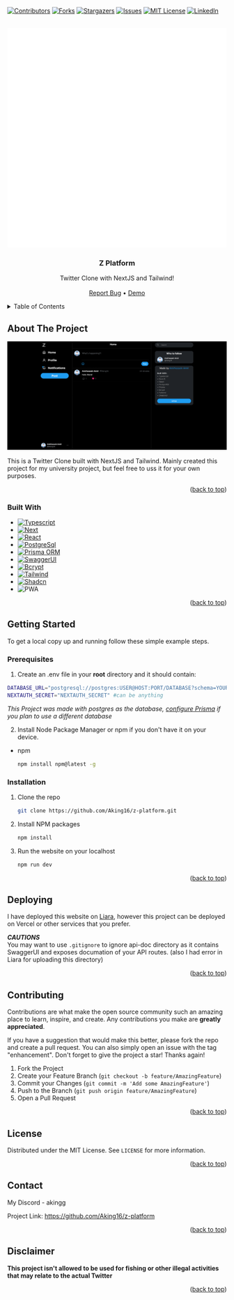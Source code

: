 <a name="readme-top"></a>

[![Contributors][contributors-shield]][contributors-url]
[![Forks][forks-shield]][forks-url]
[![Stargazers][stars-shield]][stars-url]
[![Issues][issues-shield]][issues-url]
[![MIT License][license-shield]][license-url]
[![LinkedIn][linkedin-shield]][linkedin-url]

<br />
<div align="center">
  <a href="https://github.com/Aking16/z-platform">
    <img src="z.svg" alt="Logo">
  </a>

  <h3 align="center">Z Platform</h3>

  <p align="center">
    Twitter Clone with NextJS and Tailwind!
    <br />
    <br />
    <a href="https://github.com/Aking16/z-platform/issues">Report Bug</a> •    
    <a href="https://z-platform.liara.run/">Demo</a>    
  </p>
</div>



<details>
  <summary>Table of Contents</summary>
  <ol>
    <li>
      <a href="#about-the-project">About The Project</a>
      <ul>
        <li><a href="#built-with">Built With</a></li>
      </ul>
    </li>
    <li>
      <a href="#getting-started">Getting Started</a>
      <ul>
        <li><a href="#prerequisites">Prerequisites</a></li>
        <li><a href="#installation">Installation</a></li>
      </ul>
    </li>
    <li><a href="#deploying">Deploying</a></li>
    <li><a href="#contributing">Contributing</a></li>
    <li><a href="#license">License</a></li>
    <li><a href="#contact">Contact</a></li>
    <li><a href="#acknowledgments">Acknowledgments</a></li>
  </ol>
</details>



## About The Project

[![Website Screen Shot][website-screenshot]](https://aking16.github.io/z-platform/)

This is a Twitter Clone built with NextJS and Tailwind. Mainly created this project for my university project, but feel free to uss it for your own purposes.

<p align="right">(<a href="#readme-top">back to top</a>)</p>



### Built With

* [![Typescript][Typescript]][Typescript-url]
* [![Next][Next.js]][Next-url]
* [![React][React.js]][React-url]
* [![PostgreSql][PostgreSql]][PostgreSql-url]
* [![Prisma ORM][Prisma]][Prisma-url]
* [![SwaggerUI][SwaggerUI]][Swagger-url]
* [![Bcrypt][Bcrypt]][Bcrypt-url]
* [![Tailwind][Tailwind.css]][Tailwind-url]
* [![Shadcn][Shadcn]][Shadcn-url]
* ![PWA][PWA]

<p align="right">(<a href="#readme-top">back to top</a>)</p>



<!-- GETTING STARTED -->
## Getting Started

To get a local copy up and running follow these simple example steps.

### Prerequisites

1. Create an .env file in your **root** directory and it should contain:
```sh
DATABASE_URL="postgresql://postgres:USER@HOST:PORT/DATABASE?schema=YOUR_SCHEMA_NAME" #postgres
NEXTAUTH_SECRET="NEXTAUTH_SECRET" #can be anything
```

*This Project was made with postgres as the database, [configure Prisma](https://www.prisma.io/docs/getting-started/setup-prisma/add-to-existing-project) if you plan to use a different database*

2. Install Node Package Manager or npm if you don't have it on your device.
* npm
  ```sh
  npm install npm@latest -g
  ```



### Installation

1. Clone the repo
   ```sh
   git clone https://github.com/Aking16/z-platform.git
   ```
2. Install NPM packages
   ```sh
   npm install
   ```
3. Run the website on your localhost
   ```sh
   npm run dev
   ```

<p align="right">(<a href="#readme-top">back to top</a>)</p>



## Deploying

I have deployed this website on [Liara](https://liara.ir/), however this project can be deployed on Vercel or other services that you prefer.

***CAUTIONS***
<br />
You may want to use `.gitignore` to ignore api-doc directory as it contains SwaggerUI and exposes documation of your API routes. (also I had error in Liara for uploading this directory)

<p align="right">(<a href="#readme-top">back to top</a>)</p>



## Contributing

Contributions are what make the open source community such an amazing place to learn, inspire, and create. Any contributions you make are **greatly appreciated**.

If you have a suggestion that would make this better, please fork the repo and create a pull request. You can also simply open an issue with the tag "enhancement".
Don't forget to give the project a star! Thanks again!

1. Fork the Project
2. Create your Feature Branch (`git checkout -b feature/AmazingFeature`)
3. Commit your Changes (`git commit -m 'Add some AmazingFeature'`)
4. Push to the Branch (`git push origin feature/AmazingFeature`)
5. Open a Pull Request

<p align="right">(<a href="#readme-top">back to top</a>)</p>



<!-- LICENSE -->
## License

Distributed under the MIT License. See `LICENSE` for more information.

<p align="right">(<a href="#readme-top">back to top</a>)</p>



## Contact

My Discord - akingg

Project Link: https://github.com/Aking16/z-platform

<p align="right">(<a href="#readme-top">back to top</a>)</p>



## Disclaimer

**This project isn't allowed to be used for fishing or other illegal activities that may relate to the actual Twitter**

<p align="right">(<a href="#readme-top">back to top</a>)</p>



<!-- MARKDOWN LINKS & IMAGES -->
<!-- https://www.markdownguide.org/basic-syntax/#reference-style-links -->
[contributors-shield]: https://img.shields.io/github/contributors/Aking16/z-platform.svg?style=for-the-badge
[contributors-url]: https://github.com/Aking16/z-platform/graphs/contributors
[forks-shield]: https://img.shields.io/github/forks/Aking16/z-platform.svg?style=for-the-badge
[forks-url]: https://github.com/Aking16/z-platform/network/members
[stars-shield]: https://img.shields.io/github/stars/Aking16/z-platform.svg?style=for-the-badge
[stars-url]: https://github.com/Aking16/z-platform/stargazers
[issues-shield]: https://img.shields.io/github/issues/Aking16/z-platform.svg?style=for-the-badge
[issues-url]: https://github.com/Aking16/z-platform/issues
[license-shield]:  https://img.shields.io/github/license/Aking16/z-platform.svg?style=for-the-badge
[license-url]: https://github.com/Aking16/z-platform/blob/master/LICENSE
[linkedin-shield]: https://img.shields.io/badge/-LinkedIn-black.svg?style=for-the-badge&logo=linkedin&colorB=555
[linkedin-url]: https://www.linkedin.com/in/amirhossein-amiri016/

[website-screenshot]: preview.png

[Typescript]: https://img.shields.io/badge/TypeScript-3178C6?logo=typescript&logoColor=fff&style=for-the-badge
[Typescript-url]: https://typescriptlang.org/

[Next.js]: https://img.shields.io/badge/Next-000?style=for-the-badge&logo=nextdotjs&logoColor=white
[Next-url]: https://nextjs.org/

[React.js]: https://img.shields.io/badge/React-61DAFB?style=for-the-badge&logo=react&logoColor=black
[React-url]: https://reactjs.org/

[Tailwind.css]: https://img.shields.io/badge/TailwindCss-06B6D4?style=for-the-badge&logo=tailwindcss&logoColor=white
[Tailwind-url]: https://tailwindcss.com

[Shadcn]: https://img.shields.io/badge/Shadcn-000?style=for-the-badge&logo=tailwindcss&logoColor=white
[Shadcn-url]: https://ui.shadcn.com/

[PostgreSql]: https://img.shields.io/badge/PostgreSQL-4169E1?logo=postgresql&logoColor=fff&style=for-the-badge
[PostgreSql-url]: https://postgresql.org

[Prisma]: https://img.shields.io/badge/Prisma-2D3748?logo=prisma&logoColor=fff&style=for-the-badge
[Prisma-url]: https://prisma.io

[SwaggerUI]: https://img.shields.io/badge/Swagger-85EA2D?logo=swagger&logoColor=000&style=for-the-badge
[Swagger-url]: https://swagger.io


[Bcrypt]: https://img.shields.io/badge/Bcrypt-CA4245?style=for-the-badge&logo=react&logoColor=white
[Bcrypt-url]: https://www.npmjs.com/package/bcrypt

[PWA]: https://img.shields.io/badge/PWA-5A0FC8?style=for-the-badge&logo=pwa&logoColor=white